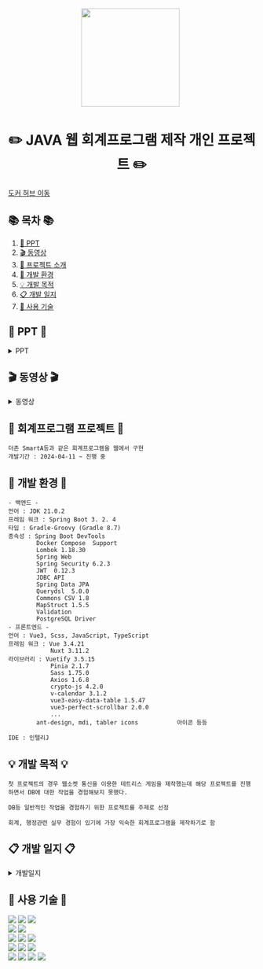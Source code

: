 <h1 align='center'> <img src="https://github.com/ghdlrn/ProjectAccounting/assets/157094398/6645f00c-e77a-483c-8ea9-524d4f5f9c35" style='height: 200px;'>&nbsp;</h1>
<h1  align='center'>✏️ JAVA 웹 회계프로그램 제작 개인 프로젝트 ✏️ </h1>

[도커 허브 이동](https://hub.docker.com/repository/docker/ghdlrn6060/project-accounting/general)

## 📚 목차 📚

1. [📂 PPT](#-PPT-)
2. [🎬 동영상](#-동영상-)
3. [📖 프로젝트 소개](#-회계프로그램-프로젝트-)
4. [🔧 개발 환경](#-개발-환경-)
5. [💡 개발 목적](#-개발-목적-)
6. [📋 개발 일지](#-개발-일지-)
7. [🔨 사용 기술](#-사용-기술-)

## 📂 PPT 📂

<details><summary>PPT</summary>
<div align="center">          

| **![1](https://github.com/ghdlrn/ProjectAccounting/assets/157094398/0d26c7eb-d2bb-4616-86e0-af97db48f1da)** | **![2](https://github.com/ghdlrn/ProjectAccounting/assets/157094398/a73a55cd-e460-4e33-8ed0-683f2bfd00cb)** |
| :------: |  :------: |
| ![3](https://github.com/ghdlrn/ProjectAccounting/assets/157094398/ef528ab0-b9f0-48a0-bcbf-d6f3bca67206) | ![4](https://github.com/ghdlrn/ProjectAccounting/assets/157094398/410987c7-db66-4af2-893a-0a48a9a30b01) |
| ![5](https://github.com/ghdlrn/ProjectAccounting/assets/157094398/a910b38b-9f42-4b0a-8a05-1f9aa5884c43) | ![6](https://github.com/ghdlrn/ProjectAccounting/assets/157094398/e429bb11-b20e-4fdd-af21-a3c3bf63f2b6) |
| ![7](https://github.com/ghdlrn/ProjectAccounting/assets/157094398/b6eb4b9a-9f17-44fe-8db4-41a6aa7ee09c) | ![8](https://github.com/ghdlrn/ProjectAccounting/assets/157094398/03e7de76-804b-4c31-96e3-e6354bd96ca4) |
| ![9](https://github.com/ghdlrn/ProjectAccounting/assets/157094398/74e45439-ab47-48ff-9b6a-d89a3528e6a4) | ![10](https://github.com/ghdlrn/ProjectAccounting/assets/157094398/fba20a47-c8b0-4c40-9f73-a112119cb38a) |
| ![11](https://github.com/ghdlrn/ProjectAccounting/assets/157094398/d477cb35-fad8-4dec-9626-64ebbacfe31c) | ![12](https://github.com/ghdlrn/ProjectAccounting/assets/157094398/ade927ef-4045-48c2-b37f-32a679461c8d) |
| ![13](https://github.com/ghdlrn/ProjectAccounting/assets/157094398/9c910002-1493-4d4f-b329-acb163f8a464) | ![14](https://github.com/ghdlrn/ProjectAccounting/assets/157094398/11671948-5c3e-46e7-b4e8-032f49e8f45a) |
| ![15](https://github.com/ghdlrn/ProjectAccounting/assets/157094398/3149a608-85cd-4ad1-9fed-90842a16c8d7) | ![16](https://github.com/ghdlrn/ProjectAccounting/assets/157094398/989f124f-1f3d-458c-a79b-e88e44b641fa) |
| ![17](https://github.com/ghdlrn/ProjectAccounting/assets/157094398/bf971c10-3b76-4274-8dcd-7f636bc5888f) | ![18](https://github.com/ghdlrn/ProjectAccounting/assets/157094398/996a49dc-7bc0-4fdb-ab8a-23b72f68d447) |
| ![19](https://github.com/ghdlrn/ProjectAccounting/assets/157094398/0cbba08b-c111-4291-a3d8-c7ea8f4a2e12) | ![20](https://github.com/ghdlrn/ProjectAccounting/assets/157094398/2dbd9412-75dd-48c3-aad9-cb91df884633) |
| ![21](https://github.com/ghdlrn/ProjectAccounting/assets/157094398/c2e61232-5a9e-4d76-b3d2-5d81e6c71cbf) | ![22](https://github.com/ghdlrn/ProjectAccounting/assets/157094398/c4becda2-296e-43b0-a0aa-dd90bf7d30f6) |
| ![23](https://github.com/ghdlrn/ProjectAccounting/assets/157094398/06c60eea-cef4-4083-a509-2710d2a800b3) 

</div>            
</details>

## 🎬 동영상 🎬

<details><summary>동영상</summary>

[https://www.youtube.com/watch?v=LKiDEchLM0s&ab_channel=LeeKyuMin](https://www.youtube.com/watch?v=LKiDEchLM0s&ab_channel=LeeKyuMin)
<br>
[https://www.youtube.com/watch?v=LKiDEchLM0s&ab_channel=LeeKyuMin](https://www.youtube.com/watch?v=w4gf2AzLqYw&t=62s&ab_channel=LeeKyuMin)
<br>
[https://www.youtube.com/watch?v=BJpHzU4Ynys&ab_channel=LeeKyuMin](https://www.youtube.com/watch?v=BJpHzU4Ynys&ab_channel=LeeKyuMin)

</details>
      
## 📖 회계프로그램 프로젝트 📖
```프로젝트 소개
더존 SmartA등과 같은 회계프로그램을 웹에서 구현
개발기간 : 2024-04-11 ~ 진행 중
```
## 🔧 개발 환경 🔧
```
- 백엔드 -
언어 : JDK 21.0.2
프레임 워크 : Spring Boot 3. 2. 4
타입 : Gradle-Groovy (Gradle 8.7)
종속성 : Spring Boot DevTools
		Docker Compose  Support
		Lombok 1.18.30
		Spring Web
		Spring Security 6.2.3
		JWT  0.12.3
		JDBC API
		Spring Data JPA
		Querydsl  5.0.0
		Commons CSV 1.8
		MapStruct 1.5.5
		Validation
		PostgreSQL Driver
- 프론트엔드 -
언어 : Vue3, Scss, JavaScript, TypeScript
프레임 워크 : Vue 3.4.21
			Nuxt 3.11.2
라이브러리 : Vuetify 3.5.15
			Pinia 2.1.7
			Sass 1.75.0
			Axios 1.6.8
			crypto-js 4.2.0
			v-calendar 3.1.2
			vue3-easy-data-table 1.5.47
			vue3-perfect-scrollbar 2.0.0
			...
		ant-design, mdi, tabler icons 			아이콘 등등

IDE : 인텔리J
```

## 💡 개발 목적 💡
```
첫 프로젝트의 경우 웹소켓 통신을 이용한 테트리스 게임을 제작했는데 해당 프로젝트를 진행하면서 DB에 대한 작업을 경험해보지 못했다.

DB등 일반적인 작업을 경험하기 위한 프로젝트를 주제로 선정

회계, 행정관련 실무 경험이 있기에 가장 익숙한 회계프로그램을 제작하기로 함
```

## 📋 개발 일지 📋

<details><summary>개발일지</summary>
	
[개발일지 블로그](https://velog.io/@ghdlrn/Project-Accounting-%EA%B0%9C%EB%B0%9C%EC%9D%BC%EC%A7%8011%EB%8F%99%EC%98%81%EC%83%81-%EB%B0%8F-PPT)

</details>


## 🔨 사용 기술 🔨
<div>  
	<img src="https://img.shields.io/badge/java-%23ED8B00.svg?style=for-the-badge&logo=openjdk&logoColor=white" />
	<img src="https://img.shields.io/badge/spring-%236DB33F.svg?style=for-the-badge&logo=spring&logoColor=white"/>
	<img src="https://img.shields.io/badge/springboot-6DB33F?style=for-the-badge&logo=springboot&logoColor=white"/>
 <br>
	<img src="https://img.shields.io/badge/Spring Security-6DB33F?style=for-the-badge&logo=Spring Security&logoColor=white"/>
 	<img src="https://img.shields.io/badge/JWT-black?style=for-the-badge&logo=JSON%20web%20tokens"/>
<br>
	<img src="https://img.shields.io/badge/vuejs-%2335495e.svg?style=for-the-badge&logo=vuedotjs&logoColor=%234FC08D"/>
	<img src="https://img.shields.io/badge/Nuxt-002E3B?style=for-the-badge&logo=nuxtdotjs&logoColor=#00DC82"/>
	<img src="https://img.shields.io/badge/Vuetify-1867C0?style=for-the-badge&logo=vuetify&logoColor=AEDDFF"/>
<br>
	<img src="https://img.shields.io/badge/SASS-hotpink.svg?style=for-the-badge&logo=SASS&logoColor=white" />
	<img src="https://img.shields.io/badge/javascript-F7DF1E?style=for-the-badge&logo=javascript&logoColor=black"/>
	<img src="https://img.shields.io/badge/typescript-3178C6?style=for-the-badge&logo=typescript&logoColor=white"/>
<br>
	<img src="https://img.shields.io/badge/IntelliJ-000000?style=flat-square&logo=intellijidea&logoColor=white" />
	<img src="https://img.shields.io/badge/GitHub-181717?style=flat-square&logo=GitHub&logoColor=white" />
	<img src="https://img.shields.io/badge/postgresql-4169E1?style=for-the-badge&logo=postgresql&logoColor=white"/>
	<img src="https://img.shields.io/badge/Docker-2496ED?style=flat-square&logo=Docker&logoColor=white"/>
</div>
